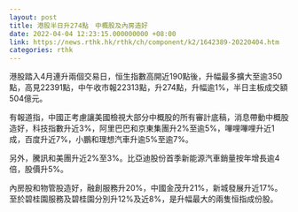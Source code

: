 ```yaml
---
layout: post
title: 港股半日升274點　中概股及內房造好
date: 2022-04-04 12:23:15.000000000 +08:00
link: https://news.rthk.hk/rthk/ch/component/k2/1642389-20220404.htm
categories: rthk
---
```


港股踏入4月連升兩個交易日，恒生指數高開近190點後，升幅最多擴大至逾350點，高見22391點，中午收市報22313點，升274點，升幅逾1%，半日主板成交額504億元。

有報道指，中國正考慮讓美國檢視大部分中概股的所有審計底稿，消息帶動中概股造好，科技指數升近3%，阿里巴巴和京東集團升2%至逾5%，嗶哩嗶哩升近1成，百度升近7%，小鵬和理想汽車升逾5%至逾7%。

另外，騰訊和美團升近2%至3%。比亞迪股份首季新能源汽車銷量按年增長逾4倍，股價升5%。

內房股和物管股造好，融創服務升20%，中國金茂升21%，新城發展升近17%。至於碧桂園服務及碧桂園分別升12%及近8%，是升幅最大的兩隻恒指成份股。
